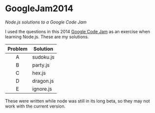 # GoogleJam2014
*Node.js solutions to a Google Code Jam*

I used the questions in this 2014 [Google Code Jam](https://code.google.com/codejam/contest/2929486/dashboard#s=p0) as an exercise when learning Node.js.
These are my solutions.

Problem | Solution 
:---: | ---
A | sudoku.js 
B | party.js
C | hex.js
D | dragon.js
E | ignore.js

These were written while node was still in its long beta, so they may
not work with the current version.